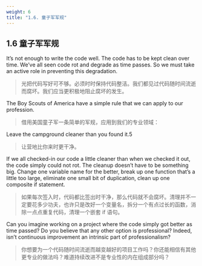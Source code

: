 ```yaml
---
weight: 6
title: "1.6. 童子军军规"
---
```


## 1.6 童子军军规

It’s not enough to write the code well. The code has to be kept clean over time. We’ve all seen code rot and degrade as time passes. So we must take an active role in preventing this degradation.

> 光把代码写好可不够。必须时时保持代码整洁。我们都见过代码随时间流逝而腐坏。我们应当更积极地阻止腐坏的发生。

The Boy Scouts of America have a simple rule that we can apply to our profession.

> 借用美国童子军一条简单的军规，应用到我们的专业领域：

Leave the campground cleaner than you found it.5

> 让营地比你来时更干净。

If we all checked-in our code a little cleaner than when we checked it out, the code simply could not rot. The cleanup doesn’t have to be something big. Change one variable name for the better, break up one function that’s a little too large, eliminate one small bit of duplication, clean up one composite if statement.

> 如果每次签入时，代码都比签出时干净，那么代码就不会腐坏。清理并不一定要花多少功夫，也许只是改好一个变量名，拆分一个有点过长的函数，消除一点点重复代码，清理一个嵌套 if 语句。

Can you imagine working on a project where the code simply got better as time passed? Do you believe that any other option is professional? Indeed, isn’t continuous improvement an intrinsic part of professionalism?

> 你想要为一个代码随时间流逝而越变越好的项目工作吗？你还能相信有其他更专业的做法吗？难道持续改进不是专业性的内在组成部分吗？